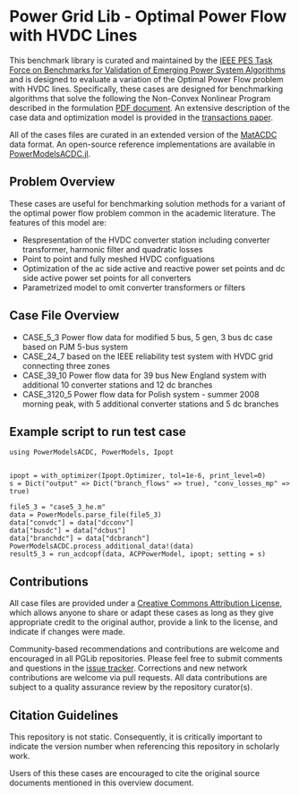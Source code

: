 # Power Grid Lib - Optimal Power Flow with HVDC Lines

This benchmark library is curated and maintained by the [IEEE PES Task Force on Benchmarks for Validation of Emerging Power System Algorithms](https://power-grid-lib.github.io/) and is designed to evaluate a variation of the Optimal Power Flow problem with HVDC lines.  Specifically, these cases are designed for benchmarking algorithms that solve the following the Non-Convex Nonlinear Program described in the formulation [PDF document](MODEL.pdf). An extensive description of the case data and optimization model is provided in the [transactions paper](https://ieeexplore.ieee.org/document/8636236).  

All of the cases files are curated in an extended version of the [MatACDC](https://www.esat.kuleuven.be/electa/teaching/matacdc) data format.  An open-source reference implementations are available in [PowerModelsACDC.jl](https://github.com/hakanergun/PowerModelsACDC.jl).

## Problem Overview

These cases are useful for benchmarking solution methods for a variant of the optimal power flow problem common in the academic literature. The features of this model are:
* Respresentation of the HVDC converter station including converter transformer, harmonic filter and quadratic losses
* Point to point and fully meshed HVDC configuations
* Optimization of the ac side active and reactive power set points and dc side active power set points for all converters
* Parametrized model to omit converter transformers or filters 


## Case File Overview

* CASE_5_3  Power flow data for modified 5 bus, 5 gen, 3 bus dc case based on PJM 5-bus system
* CASE_24_7 based on the IEEE reliability test system with HVDC grid connecting three zones
* CASE_39_10 Power flow data for 39 bus New England system with additional 10 converter stations and 12 dc branches
* CASE_3120_5 Power flow data for Polish system - summer 2008 morning peak, with 5 additional converter stations and 5 dc branches

## Example script to run test case
```
using PowerModelsACDC, PowerModels, Ipopt


ipopt = with_optimizer(Ipopt.Optimizer, tol=1e-6, print_level=0)
s = Dict("output" => Dict("branch_flows" => true), "conv_losses_mp" => true)

file5_3 = "case5_3_he.m"
data = PowerModels.parse_file(file5_3)
data["convdc"] = data["dcconv"]
data["busdc"] = data["dcbus"]
data["branchdc"] = data["dcbranch"]
PowerModelsACDC.process_additional_data!(data)
result5_3 = run_acdcopf(data, ACPPowerModel, ipopt; setting = s)
```
## Contributions

All case files are provided under a [Creative Commons Attribution License](http://creativecommons.org/licenses/by/4.0/), which allows anyone to share or adapt these cases as long as they give appropriate credit to the original author, provide a link to the license, and indicate if changes were made.

Community-based recommendations and contributions are welcome and encouraged in all PGLib repositories. Please feel free to submit comments and questions in the [issue tracker](https://github.com/power-grid-lib/pglib-uc/issues).  Corrections and new network contributions are welcome via pull requests.  All data contributions are subject to a quality assurance review by the repository curator(s).


## Citation Guidelines

This repository is not static.  Consequently, it is critically important to indicate the version number when referencing this repository in scholarly work.

Users of this these cases are encouraged to cite the original source documents mentioned in this overview document.




